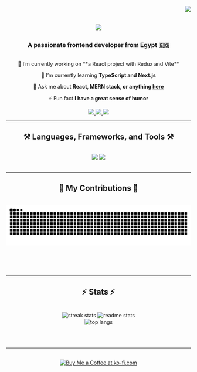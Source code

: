 <img align="right" src="https://visitor-badge.laobi.icu/badge?page_id=omarehab262.omarehab262" />

<h1 align="center">
    <img src="https://readme-typing-svg.herokuapp.com/?font=Righteous&size=35&center=true&vCenter=true&width=500&height=70&duration=4000&lines=Hi+There!+👋;+I'm+Omar+Ehab+Mahmoud!;" />
</h1>

<h3 align="center">A passionate frontend developer from Egypt 🇪🇬</h3>

<br/>

<div align="center">
  🔭 I’m currently working on **a React project with Redux and Vite**

  🌱 I’m currently learning **TypeScript and Next.js**

  💬 Ask me about **React, MERN stack, or anything [here](https://github.com/omarehab262/omarehab262/issues)**

  ⚡ Fun fact **I have a great sense of humor**
</div>

<div align="center">
  <a href="mailto:orlgamal26@gmail.com">
    <img src="https://img.shields.io/badge/Gmail-333333?style=for-the-badge&logo=gmail&logoColor=red" />
  </a>
  <a href="https://linkedin.com/in/omarehab262" target="_blank">
    <img src="https://img.shields.io/badge/LinkedIn-0077B5?style=for-the-badge&logo=linkedin&logoColor=white" />
  </a>
  <a href="https://www.behance.net/omarehab262" target="_blank">
    <img src="https://img.shields.io/badge/Portfolio-FF5722?style=for-the-badge&logo=behance&logoColor=white" />
  </a>
</div>

<hr/>

<h2 align="center">⚒️ Languages, Frameworks, and Tools ⚒️</h2>
<br/>
<div align="center">
    <img src="https://skillicons.dev/icons?i=react,redux,typescript,html,css,js,git,vscode,tailwind,bootstrap,figma" />
    <img src="https://skillicons.dev/icons?i=nodejs,express,mongodb,python,java,nextjs,git,photoshop,illustrator" /><br>
</div>

<br/>
<hr/>

<div align="center">
  <h2>🐍 My Contributions 🐍</h2>
  <br>
  <img alt="snake eating my contributions" src="https://raw.githubusercontent.com/omarehab262/omarehab262/output/github-contribution-grid-snake.svg" />
  
  <br/><br/><br/>
</div>

<hr/>

<h2 align="center">⚡ Stats ⚡</h2>
<br>
<div align="center">
  <img width="390" src="https://github-readme-streak-stats.omarehab262.vercel.app/?user=omarehab262&count_private=true&theme=react&border_radius=10" alt="streak stats"/>
  <img width="390" src="https://github-readme-stats.omarehab262.vercel.app/api?username=omarehab262&count_private=true&show_icons=true&theme=react&rank_icon=github&border_radius=10" alt="readme stats" />
  <br/>
  <img width="325" align="center" src="https://github-readme-stats.omarehab262.vercel.app/api/top-langs/?username=omarehab262&hide=HTML&langs_count=8&layout=compact&theme=react&border_radius=10&size_weight=0.5&count_weight=0.5&exclude_repo=github-readme-stats" alt="top langs" />
</div>

<br/><br/>

<hr/>

<br/>

<div align="center">
  <a href='https://ko-fi.com/omarehab262' target='_blank'>
    <img height='64' style='border:0px;height:64px;' src='https://storage.ko-fi.com/cdn/kofi1.png?v=3' border='0' alt='Buy Me a Coffee at ko-fi.com' />
  </a>
</div>

<br/>
